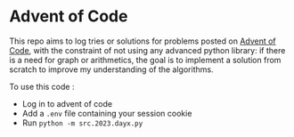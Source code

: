 # Advent of Code

This repo aims to log tries or solutions for problems posted on [Advent of Code](https://adventofcode.com/), with the constraint of not using any advanced python library: if there is a need for graph or arithmetics, the goal is to implement a solution from scratch to improve my understanding of the algorithms.

To use this code : 
- Log in to advent of code
- Add a `.env` file containing your session cookie
- Run `python -m src.2023.dayx.py`